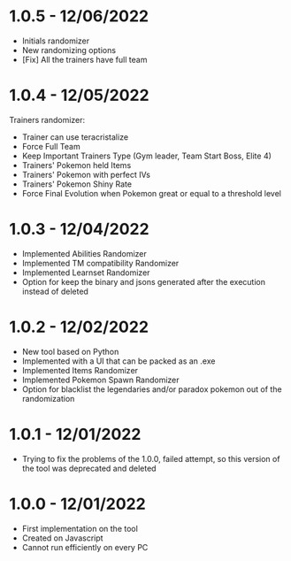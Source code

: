 # 1.0.5 - 12/06/2022

- Initials randomizer
- New randomizing options
- [Fix] All the trainers have full team

# 1.0.4 - 12/05/2022

Trainers randomizer:
- Trainer can use teracristalize
- Force Full Team
- Keep Important Trainers Type (Gym leader, Team Start Boss, Elite 4)
- Trainers' Pokemon held Items
- Trainers' Pokemon with perfect IVs
- Trainers' Pokemon Shiny Rate
- Force Final Evolution when Pokemon great or equal to a threshold level

# 1.0.3 - 12/04/2022

- Implemented Abilities Randomizer
- Implemented TM compatibility Randomizer
- Implemented Learnset Randomizer
- Option for keep the binary and jsons generated after the execution instead of deleted

# 1.0.2 - 12/02/2022

- New tool based on Python
- Implemented with a UI that can be packed as an .exe
- Implemented Items Randomizer
- Implemented Pokemon Spawn Randomizer
- Option for blacklist the legendaries and/or paradox pokemon out of the randomization

# 1.0.1 - 12/01/2022

- Trying to fix the problems of the 1.0.0, failed attempt, so this version of the tool was deprecated and deleted

# 1.0.0 - 12/01/2022

- First implementation on the tool
- Created on Javascript
- Cannot run efficiently on every PC
